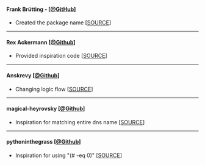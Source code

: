 
#### Frank Brütting - [[@GitHub](https://github.com/fbruetting)]
- Created the package name [[SOURCE](https://github.com/flatpak/flatpak/issues/994#issuecomment-482839419)]

---

#### Rex Ackermann [[@Github](https://github.com/RexAckermann)]
- Provided inspiration code [[SOURCE](https://github.com/flatpak/flatpak/issues/994#issuecomment-1419230715)]

---

#### Anskrevy [[@Github](https://github.com/Anskrevy)]
- Changing logic flow [[SOURCE](https://github.com/DLopezJr/fp/pull/2)]

---

#### magical-heyrovsky [[@Github](https://github.com/magical-heyrovsky)]
- Inspiration for matching entire dns name [[SOURCE](https://github.com/flatpak/flatpak/issues/994#issuecomment-1484158855)]

---

#### pythoninthegrass [[@Github](https://github.com/pythoninthegrass)]
- Inspiration for using "$($# -eq 0)" [[SOURCE](https://github.com/flatpak/flatpak/issues/994#issuecomment-1545154815)]
